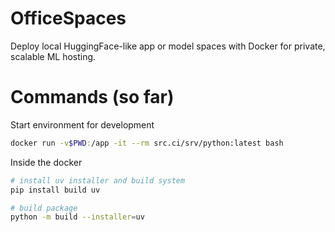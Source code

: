 # OfficeSpaces

Deploy local HuggingFace-like app or model spaces with Docker for private, scalable ML hosting.

# Commands (so far)

Start environment for development

```bash
docker run -v$PWD:/app -it --rm src.ci/srv/python:latest bash
```

Inside the docker

```bash
# install uv installer and build system
pip install build uv

# build package
python -m build --installer=uv
```

